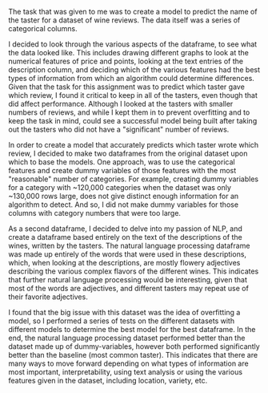 
The task that was given to me was to create a model to predict the name of the taster for a dataset of wine reviews. The data itself was a series of categorical columns. 

I decided to look through the various aspects of the dataframe, to see what the data looked like. This includes drawing different graphs to look at the numerical features of price and points, looking at the text entries of the description column, and deciding which of the various features had the best types of information from which an algorithm could determine differences.  Given that the task for this assignment was to predict which taster gave which review, I found it critical to keep in all of the tasters, even though that did affect performance. Although I looked at the tasters with smaller numbers of reviews, and while I kept them in to prevent overfitting and to keep the task in mind, could see a successful model being built after taking out the tasters who did not have a "significant" number of reviews.

In order to create a model that accurately predicts which taster wrote which review, I decided to make two dataframes from the original dataset upon which to base the models. One approach, was to use the categorical features and create dummy variables of those features with the most "reasonable" number of categories. For example, creating dummy variables for a category with ~120,000 categories when the dataset was only ~130,000 rows large, does not give distinct enough information for an algorithm to detect. And so, I did not make dummy variables for those columns with category numbers that were too large. 

As a second dataframe, I decided to delve into my passion of NLP, and create a dataframe based entirely on the text of the descriptions of the wines, written by the tasters. The natural language processing dataframe was made up entirely of the words that were used in these descriptions, which, when looking at the descriptions, are mostly flowery adjectives describing the various complex flavors of the different wines. This indicates that further natural language processing would be interesting, given that most of the words are adjectives, and different tasters may repeat use of their favorite adjectives.

I found that the big issue with this dataset was the idea of overfitting a model, so I performed a series of tests on the different datasets with different models to determine the best model for the best dataframe. In the end, the natural language processing dataset performed better than the dataset made up of dummy-variables, however both performed significantly better than the baseline (most common taster). This indicates that there are many ways to move forward depending on what types of information are most important, interpretability, using text analysis or using the various features given in the dataset, including location, variety, etc. 
